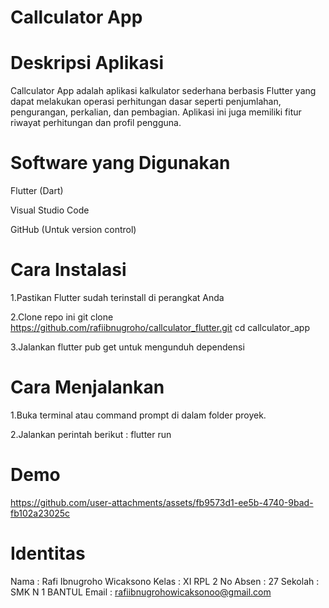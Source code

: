 # Callculator App

# Deskripsi Aplikasi
Callculator App adalah aplikasi kalkulator sederhana berbasis Flutter yang dapat melakukan operasi perhitungan dasar seperti penjumlahan, pengurangan, perkalian, dan pembagian. Aplikasi ini juga memiliki fitur riwayat perhitungan dan profil pengguna.

# Software yang Digunakan
Flutter (Dart)

Visual Studio Code 

GitHub (Untuk version control)

# Cara Instalasi
1.Pastikan Flutter sudah terinstall di perangkat Anda

2.Clone repo ini 
git clone https://github.com/rafiibnugroho/callculator_flutter.git
cd callculator_app

3.Jalankan flutter pub get untuk mengunduh dependensi

# Cara Menjalankan
1.Buka terminal atau command prompt di dalam folder proyek.

2.Jalankan perintah berikut : flutter run

# Demo



https://github.com/user-attachments/assets/fb9573d1-ee5b-4740-9bad-fb102a23025c



# Identitas
Nama     : Rafi Ibnugroho Wicaksono
Kelas    : XI RPL 2
No Absen : 27
Sekolah  : SMK N 1 BANTUL
Email    : rafiibnugrohowicaksonoo@gmail.com
